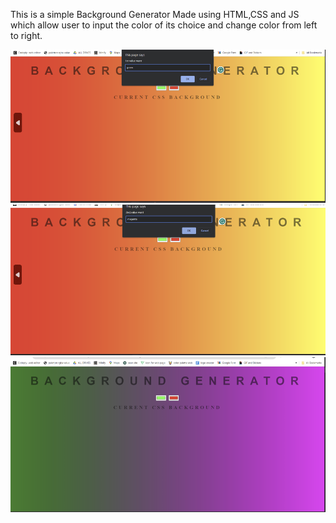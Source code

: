 This is a simple Background Generator Made using HTML,CSS and JS which allow user to input the color of its choice and change color from left to right.


![Alt text](image.png)
![Alt text](image-1.png)
![Alt text](image-2.png)